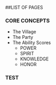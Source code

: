 ##LIST OF PAGES

### CORE CONCEPTS
- The Village
- The Party
- The Ability Scores
  - POWER
  - SPIRIT
  - KNOWLEDGE
  - HONOR

### TEST
